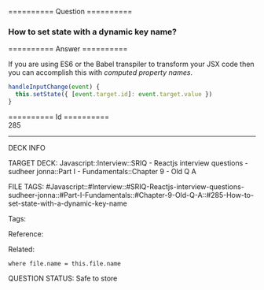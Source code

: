 ========== Question ==========  

### How to set state with a dynamic key name?  

========== Answer ==========  

If you are using ES6 or the Babel transpiler to transform your JSX code then you
can accomplish this with _computed property names_.

```javascript
handleInputChange(event) {
  this.setState({ [event.target.id]: event.target.value })
}
```

========== Id ==========  
285

---

DECK INFO

TARGET DECK: Javascript::Interview::SRIQ - Reactjs interview questions - sudheer jonna::Part I - Fundamentals::Chapter 9 - Old Q A

FILE TAGS: #Javascript::#Interview::#SRIQ-Reactjs-interview-questions-sudheer-jonna::#Part-I-Fundamentals::#Chapter-9-Old-Q-A::#285-How-to-set-state-with-a-dynamic-key-name

Tags:

Reference:

Related:

```dataview
where file.name = this.file.name
```
QUESTION STATUS: Safe to store
